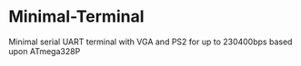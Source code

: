 # Minimal-Terminal
Minimal serial UART terminal with VGA and PS2 for up to 230400bps based upon ATmega328P
